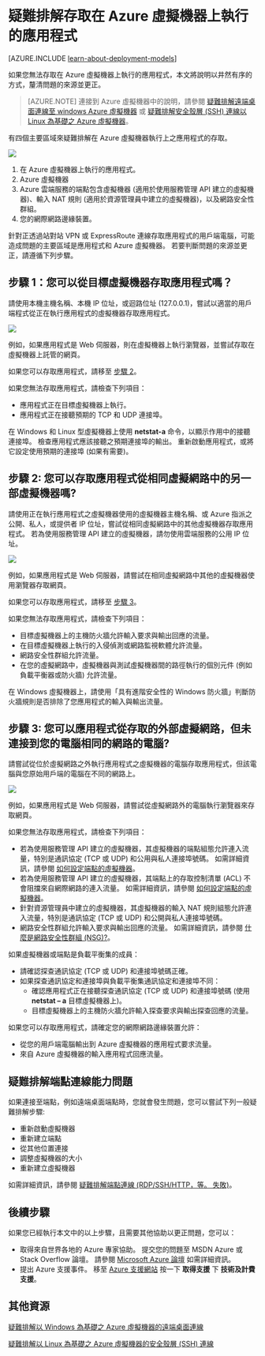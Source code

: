 <properties
    pageTitle="疑難排解在 VM 上的應用程式存取 | Microsoft Azure"
    description="如果您無法存取在 Azure 虛擬機器上執行的應用程式，請使用下列步驟釐清問題的來源。"
    services="virtual-machines"
    documentationCenter=""
    authors="dsk-2015"
    manager="timlt"
    editor=""
    tags="top-support-issue,azure-service-management,azure-resource-manager"/>

<tags
    ms.service="virtual-machines"
    ms.workload="infrastructure-services"
    ms.tgt_pltfrm="na"
    ms.devlang="na"
    ms.topic="article"
    ms.date="11/17/2015"
    ms.author="dkshir"/>

# 疑難排解存取在 Azure 虛擬機器上執行的應用程式

[AZURE.INCLUDE [learn-about-deployment-models](../../includes/learn-about-deployment-models-both-include.md)]


如果您無法存取在 Azure 虛擬機器上執行的應用程式，本文將說明以井然有序的方式，釐清問題的來源並更正。

> [AZURE.NOTE]  連接到 Azure 虛擬機器中的說明，請參閱 [疑難排解遠端桌面連線至 windows Azure 虛擬機器](virtual-machines-troubleshoot-remote-desktop-connections.md) 或 [疑難排解安全殼層 (SSH) 連線以 Linux 為基礎之 Azure 虛擬機器](virtual-machines-troubleshoot-ssh-connections.md)。

有四個主要區域來疑難排解在 Azure 虛擬機器執行上之應用程式的存取。

![](./media/virtual-machines-troubleshoot-access-application/tshoot_app_access1.png)

1.  在 Azure 虛擬機器上執行的應用程式。
2.  Azure 虛擬機器
3.  Azure 雲端服務的端點包含虛擬機器 (適用於使用服務管理 API 建立的虛擬機器)、輸入 NAT 規則 (適用於資源管理員中建立的虛擬機器)，以及網路安全性群組。
4.  您的網際網路邊緣裝置。

針對正透過站對站 VPN 或 ExpressRoute 連線存取應用程式的用戶端電腦，可能造成問題的主要區域是應用程式和 Azure 虛擬機器。
若要判斷問題的來源並更正，請遵循下列步驟。

## 步驟 1：您可以從目標虛擬機器存取應用程式嗎？

請使用本機主機名稱、本機 IP 位址，或迴路位址 (127.0.0.1)，嘗試以適當的用戶端程式從正在執行應用程式的虛擬機器存取應用程式。

![](./media/virtual-machines-troubleshoot-access-application/tshoot_app_access2.png)

例如，如果應用程式是 Web 伺服器，則在虛擬機器上執行瀏覽器，並嘗試存取在虛擬機器上託管的網頁。

如果您可以存取應用程式，請移至 [步驟 2](#step2)。

如果您無法存取應用程式，請檢查下列項目：

- 應用程式正在目標虛擬機器上執行。
- 應用程式正在接聽預期的 TCP 和 UDP 連接埠。

在 Windows 和 Linux 型虛擬機器上使用 **netstat-a** 命令，以顯示作用中的接聽連接埠。 檢查應用程式應該接聽之預期連接埠的輸出。 重新啟動應用程式，或將它設定使用預期的連接埠 (如果有需要)。

## <a id="step2"></a>步驟 2: 您可以存取應用程式從相同虛擬網路中的另一部虛擬機器嗎?

請使用正在執行應用程式之虛擬機器使用的虛擬機器主機名稱、或 Azure 指派之公開、私人，或提供者 IP 位址，嘗試從相同虛擬網路中的其他虛擬機器存取應用程式。 若為使用服務管理 API 建立的虛擬機器，請勿使用雲端服務的公用 IP 位址。

![](./media/virtual-machines-troubleshoot-access-application/tshoot_app_access3.png)

例如，如果應用程式是 Web 伺服器，請嘗試在相同虛擬網路中其他的虛擬機器使用瀏覽器存取網頁。

如果您可以存取應用程式，請移至 [步驟 3](#step3)。

如果您無法存取應用程式，請檢查下列項目：

- 目標虛擬機器上的主機防火牆允許輸入要求與輸出回應的流量。
- 在目標虛擬機器上執行的入侵偵測或網路監視軟體允許流量。
- 網路安全性群組允許流量。
- 在您的虛擬網路中，虛擬機器與測試虛擬機器間的路徑執行的個別元件 (例如負載平衡器或防火牆) 允許流量。

在 Windows 虛擬機器上，請使用「具有進階安全性的 Windows 防火牆」判斷防火牆規則是否排除了您應用程式的輸入與輸出流量。

## <a id="step3"></a>步驟 3: 您可以應用程式從存取的外部虛擬網路，但未連接到您的電腦相同的網路的電腦?

請嘗試從位於虛擬網路之外執行應用程式之虛擬機器的電腦存取應用程式，但該電腦與您原始用戶端的電腦在不同的網路上。

![](./media/virtual-machines-troubleshoot-access-application/tshoot_app_access4.png)

例如，如果應用程式是 Web 伺服器，請嘗試從虛擬網路外的電腦執行瀏覽器來存取網頁。

如果您無法存取應用程式，請檢查下列項目：

- 若為使用服務管理 API 建立的虛擬機器，其虛擬機器的端點組態允許連入流量，特別是通訊協定 (TCP 或 UDP) 和公用與私人連接埠號碼。 如需詳細資訊，請參閱 [如何設定端點的虛擬機器]( virtual-machines-set-up-endpoints.md)。
- 若為使用服務管理 API 建立的虛擬機器，其端點上的存取控制清單 (ACL) 不會阻擋來自網際網路的連入流量。 如需詳細資訊，請參閱 [如何設定端點的虛擬機器]( virtual-machines-set-up-endpoints.md)。
- 針對資源管理員中建立的虛擬機器，其虛擬機器的輸入 NAT 規則組態允許連入流量，特別是通訊協定 (TCP 或 UDP) 和公開與私人連接埠號碼。
- 網路安全性群組允許輸入要求與輸出回應的流量。 如需詳細資訊，請參閱 [什麼是網路安全性群組 (NSG)?](virtual-networks-nsg.md)。

如果虛擬機器或端點是負載平衡集的成員：

- 請確認探查通訊協定 (TCP 或 UDP) 和連接埠號碼正確。
- 如果探查通訊協定和連接埠與負載平衡集通訊協定和連接埠不同：
    - 確認應用程式正在接聽探查通訊協定 (TCP 或 UDP) 和連接埠號碼 (使用 **netstat – a** 目標虛擬機器上)。
    - 目標虛擬機器上的主機防火牆允許輸入探查要求與輸出探查回應的流量。

如果您可以存取應用程式，請確定您的網際網路邊緣裝置允許：

- 從您的用戶端電腦輸出到 Azure 虛擬機器的應用程式要求流量。
- 來自 Azure 虛擬機器的輸入應用程式回應流量。

## 疑難排解端點連線能力問題

如果連接至端點，例如遠端桌面端點時，您就會發生問題，您可以嘗試下列一般疑難排解步驟:

- 重新啟動虛擬機器
- 重新建立端點
- 從其他位置連接
- 調整虛擬機器的大小
- 重新建立虛擬機器

如需詳細資訊，請參閱 [疑難排解端點連線 (RDP/SSH/HTTP，等。 失敗)](https://social.msdn.microsoft.com/Forums/azure/en-US/538a8f18-7c1f-4d6e-b81c-70c00e25c93d/troubleshooting-endpoint-connectivity-rdpsshhttp-etc-failures?forum=WAVirtualMachinesforWindows)。

## 後續步驟

如果您已經執行本文中的以上步驟，且需要其他協助以更正問題，您可以：

- 取得來自世界各地的 Azure 專家協助。 提交您的問題至 MSDN Azure 或 Stack Overflow 論壇。 請參閱 [Microsoft Azure 論壇](http://azure.microsoft.com/support/forums/) 如需詳細資訊。
- 提出 Azure 支援事件。 移至 [Azure 支援網站](http://azure.microsoft.com/support/options/) 按一下 **取得支援** 下 **技術及計費支援**。

## 其他資源

[疑難排解以 Windows 為基礎之 Azure 虛擬機器的遠端桌面連線](virtual-machines-troubleshoot-remote-desktop-connections.md)

[疑難排解以 Linux 為基礎之 Azure 虛擬機器的安全殼層 (SSH) 連線](virtual-machines-troubleshoot-ssh-connections.md)

